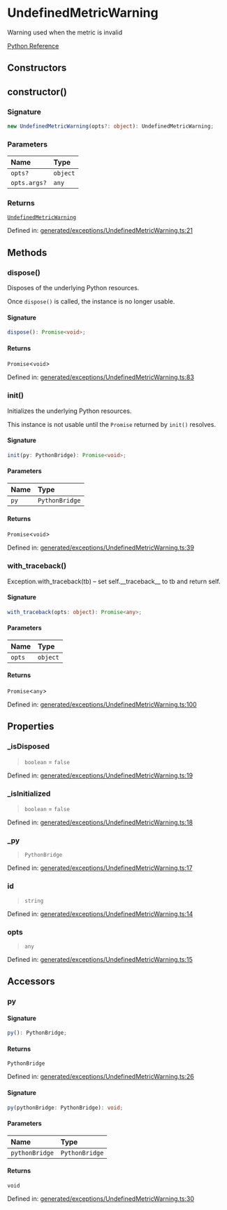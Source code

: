 # UndefinedMetricWarning

Warning used when the metric is invalid

[Python Reference](https://scikit-learn.org/stable/modules/generated/sklearn.exceptions.UndefinedMetricWarning.html)

## Constructors

## constructor()

### Signature

```ts
new UndefinedMetricWarning(opts?: object): UndefinedMetricWarning;
```

### Parameters

| Name | Type |
| :------ | :------ |
| `opts?` | `object` |
| `opts.args?` | `any` |

### Returns

[`UndefinedMetricWarning`](UndefinedMetricWarning.md)

Defined in:  [generated/exceptions/UndefinedMetricWarning.ts:21](https://github.com/transitive-bullshit/scikit-learn-ts/blob/f3d7d2d/packages/sklearn/src/generated/exceptions/UndefinedMetricWarning.ts#L21)

## Methods

### dispose()

Disposes of the underlying Python resources.

Once `dispose()` is called, the instance is no longer usable.

#### Signature

```ts
dispose(): Promise<void>;
```

#### Returns

`Promise`\<`void`\>

Defined in:  [generated/exceptions/UndefinedMetricWarning.ts:83](https://github.com/transitive-bullshit/scikit-learn-ts/blob/f3d7d2d/packages/sklearn/src/generated/exceptions/UndefinedMetricWarning.ts#L83)

### init()

Initializes the underlying Python resources.

This instance is not usable until the `Promise` returned by `init()` resolves.

#### Signature

```ts
init(py: PythonBridge): Promise<void>;
```

#### Parameters

| Name | Type |
| :------ | :------ |
| `py` | `PythonBridge` |

#### Returns

`Promise`\<`void`\>

Defined in:  [generated/exceptions/UndefinedMetricWarning.ts:39](https://github.com/transitive-bullshit/scikit-learn-ts/blob/f3d7d2d/packages/sklearn/src/generated/exceptions/UndefinedMetricWarning.ts#L39)

### with\_traceback()

Exception.with\_traceback(tb) – set self.\_\_traceback\_\_ to tb and return self.

#### Signature

```ts
with_traceback(opts: object): Promise<any>;
```

#### Parameters

| Name | Type |
| :------ | :------ |
| `opts` | `object` |

#### Returns

`Promise`\<`any`\>

Defined in:  [generated/exceptions/UndefinedMetricWarning.ts:100](https://github.com/transitive-bullshit/scikit-learn-ts/blob/f3d7d2d/packages/sklearn/src/generated/exceptions/UndefinedMetricWarning.ts#L100)

## Properties

### \_isDisposed

> `boolean`  = `false`

Defined in:  [generated/exceptions/UndefinedMetricWarning.ts:19](https://github.com/transitive-bullshit/scikit-learn-ts/blob/f3d7d2d/packages/sklearn/src/generated/exceptions/UndefinedMetricWarning.ts#L19)

### \_isInitialized

> `boolean`  = `false`

Defined in:  [generated/exceptions/UndefinedMetricWarning.ts:18](https://github.com/transitive-bullshit/scikit-learn-ts/blob/f3d7d2d/packages/sklearn/src/generated/exceptions/UndefinedMetricWarning.ts#L18)

### \_py

> `PythonBridge`

Defined in:  [generated/exceptions/UndefinedMetricWarning.ts:17](https://github.com/transitive-bullshit/scikit-learn-ts/blob/f3d7d2d/packages/sklearn/src/generated/exceptions/UndefinedMetricWarning.ts#L17)

### id

> `string`

Defined in:  [generated/exceptions/UndefinedMetricWarning.ts:14](https://github.com/transitive-bullshit/scikit-learn-ts/blob/f3d7d2d/packages/sklearn/src/generated/exceptions/UndefinedMetricWarning.ts#L14)

### opts

> `any`

Defined in:  [generated/exceptions/UndefinedMetricWarning.ts:15](https://github.com/transitive-bullshit/scikit-learn-ts/blob/f3d7d2d/packages/sklearn/src/generated/exceptions/UndefinedMetricWarning.ts#L15)

## Accessors

### py

#### Signature

```ts
py(): PythonBridge;
```

#### Returns

`PythonBridge`

Defined in:  [generated/exceptions/UndefinedMetricWarning.ts:26](https://github.com/transitive-bullshit/scikit-learn-ts/blob/f3d7d2d/packages/sklearn/src/generated/exceptions/UndefinedMetricWarning.ts#L26)

#### Signature

```ts
py(pythonBridge: PythonBridge): void;
```

#### Parameters

| Name | Type |
| :------ | :------ |
| `pythonBridge` | `PythonBridge` |

#### Returns

`void`

Defined in: [generated/exceptions/UndefinedMetricWarning.ts:30](https://github.com/transitive-bullshit/scikit-learn-ts/blob/f3d7d2d/packages/sklearn/src/generated/exceptions/UndefinedMetricWarning.ts#L30)
